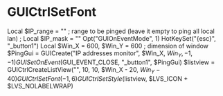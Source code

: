 # GUICtrlSetFont
 Local $IP_range = "" ; range to be pinged (leave it empty to ping all local lan) ; Local $IP_mask = ""   Opt("GUIOnEventMode", 1) HotKeySet("{esc}", "_button1")  Local $Win_X = 600, $Win_Y = 600 ; dimension of window $PingGui = GUICreate("IP addresses monitor", $Win_X, $Win_Y, -1, -1) GUISetOnEvent($GUI_EVENT_CLOSE, "_button1", $PingGui) $listview = GUICtrlCreateListView("", 10, 10, $Win_X - 20, $Win_Y - 40) GUICtrlSetFont(-1, 6) GUICtrlSetStyle($listview, $LVS_ICON + $LVS_NOLABELWRAP)
